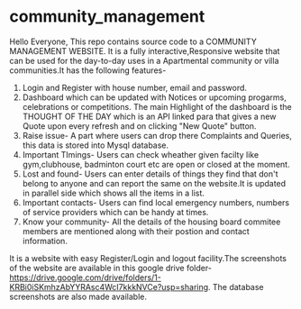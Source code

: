 # community_management
Hello Everyone, This repo contains source code to a COMMUNITY MANAGEMENT WEBSITE. It is a fully interactive,Responsive website that can be used for the day-to-day uses in a Apartmental community or villa communities.It has the following features-
1. Login and Register with house number, email and password.
2. Dashboard which can be updated with Notices or upcoming progarms, celebrations or competitions. The main Highlight of the dashboard is the THOUGHT OF THE DAY which is an API linked para that gives a new Quote upon every refresh and on clicking "New Quote" button.
3. Raise issue- A part where users can drop there Complaints and Queries, this data is stored into Mysql database.
4. Important TImings- Users can check wheather given facilty like gym,clubhouse, badminton court etc are open or closed at the moment.
5. Lost and found- Users can enter details of things they find that don't belong to anyone and can report the same on the website.It is updated in parallel side which shows all the items in a list.
6. Important contacts- Users can find local emergency numbers, numbers of service providers which can be handy at times.
7. Know your community- All the details of the housing board commitee members are mentioned along with their postion and contact information.

It is a website with easy Register/Login and logout facility.The screenshots of the website are available in this google drive folder- https://drive.google.com/drive/folders/1-KRBi0iSKmhzAbYYRAsc4WcI7kkkNVCe?usp=sharing. The database screenshots are also made available.
